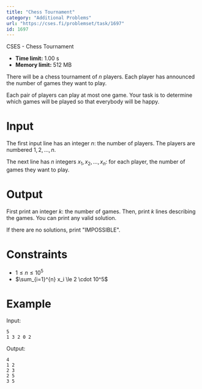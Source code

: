 ```yaml
---
title: "Chess Tournament"
category: "Additional Problems"
url: "https://cses.fi/problemset/task/1697"
id: 1697
---
```


CSES - Chess Tournament

  * **Time limit:** 1.00 s
  * **Memory limit:** 512 MB

There will be a chess tournament of $n$ players. Each player has announced the
number of games they want to play.

Each pair of players can play at most one game. Your task is to determine
which games will be played so that everybody will be happy.

# Input

The first input line has an integer $n$: the number of players. The players
are numbered $1,2,\dots,n$.

The next line has $n$ integers $x_1,x_2,\dots,x_n$: for each player, the
number of games they want to play.

# Output

First print an integer $k$: the number of games. Then, print $k$ lines
describing the games. You can print any valid solution.

If there are no solutions, print "IMPOSSIBLE".

# Constraints

  * $1 \le n \le 10^5$
  * $\sum_{i=1}^{n} x_i \le 2 \cdot 10^5$

# Example

Input:

    
    
    5
    1 3 2 0 2
    

Output:

    
    
    4
    1 2
    2 3
    2 5
    3 5
    

